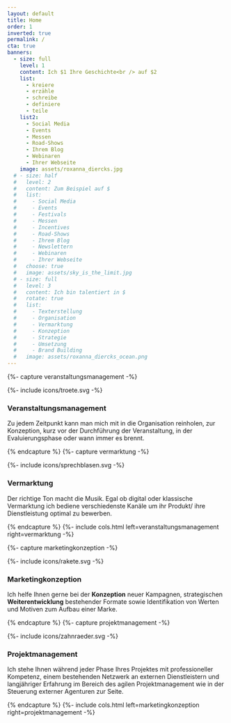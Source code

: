```yaml
---
layout: default
title: Home
order: 1
inverted: true
permalink: /
cta: true
banners:
  - size: full
    level: 1
    content: Ich $1 Ihre Geschichte<br /> auf $2
    list:
      - kreiere
      - erzähle
      - schreibe
      - definiere
      - teile
    list2:
      - Social Media
      - Events
      - Messen
      - Road-Shows
      - Ihrem Blog
      - Webinaren
      - Ihrer Webseite
    image: assets/roxanna_diercks.jpg
  # - size: half
  #   level: 2
  #   content: Zum Beispiel auf $
  #   list:
  #     - Social Media
  #     - Events
  #     - Festivals
  #     - Messen
  #     - Incentives
  #     - Road-Shows
  #     - Ihrem Blog
  #     - Newslettern
  #     - Webinaren
  #     - Ihrer Webseite
  #   choose: true
  #   image: assets/sky_is_the_limit.jpg
  # - size: full
  #   level: 3
  #   content: Ich bin talentiert in $
  #   rotate: true
  #   list:
  #     - Texterstellung
  #     - Organisation
  #     - Vermarktung
  #     - Konzeption
  #     - Strategie
  #     - Umsetzung
  #     - Brand Building
  #   image: assets/roxanna_diercks_ocean.png
---
```


{%- capture veranstaltungsmanagement -%}

{%- include icons/troete.svg  -%}

### Veranstaltungsmanagement

Zu jedem Zeitpunkt kann man mich mit in die Organisation reinholen, zur Konzeption, kurz vor der Durchführung der Veranstaltung, in der Evaluierungsphase oder wann immer es brennt.

{% endcapture %}
{%- capture vermarktung -%}

{%- include icons/sprechblasen.svg  -%}

### Vermarktung

Der richtige Ton macht die Musik. Egal ob digital oder klassische Vermarktung ich bediene verschiedenste Kanäle um ihr Produkt/ ihre Dienstleistung optimal zu bewerben.

{% endcapture %}
{%- include cols.html left=veranstaltungsmanagement right=vermarktung -%}

{%- capture marketingkonzeption -%}

{%- include icons/rakete.svg  -%}

### Marketingkonzeption

Ich helfe Ihnen gerne bei der **Konzeption** neuer Kampagnen, strategischen **Weiterentwicklung** bestehender Formate sowie Identifikation von Werten und Motiven zum Aufbau einer Marke.

{% endcapture %}
{%- capture projektmanagement -%}

{%- include icons/zahnraeder.svg  -%}

### Projektmanagement

Ich stehe Ihnen während jeder Phase Ihres Projektes mit professioneller Kompetenz, einem bestehenden Netzwerk an externen Dienstleistern und langjähriger Erfahrung im Bereich des agilen Projektmanagement wie in der Steuerung externer Agenturen zur Seite.

{% endcapture %}
{%- include cols.html left=marketingkonzeption right=projektmanagement -%}
